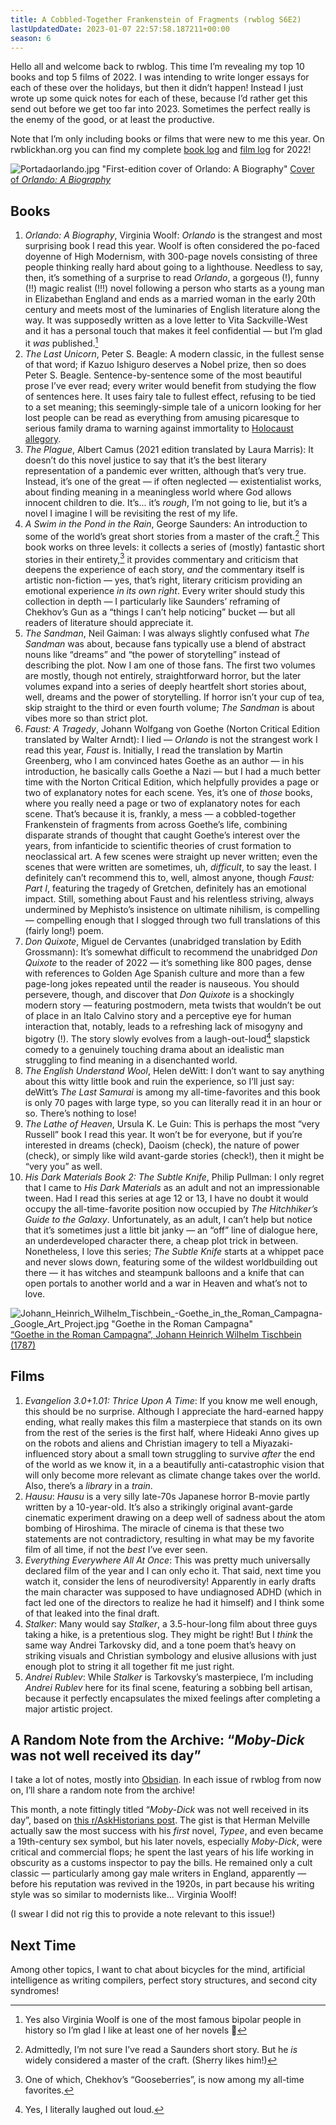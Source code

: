 ```yaml
---
title: A Cobbled-Together Frankenstein of Fragments (rwblog S6E2)
lastUpdatedDate: 2023-01-07 22:57:58.187211+00:00 
season: 6
---
```


Hello all and welcome back to rwblog. This time I’m revealing my top 10 books and top 5 films of 2022. I was intending to write longer essays for each of these over the holidays, but then it didn’t happen! Instead I just wrote up some quick notes for each of these, because I’d rather get this send out before we get too far into 2023. Sometimes the perfect really is the enemy of the good, or at least the productive.

Note that I’m only including books or films that were new to me this year. On rwblickhan.org you can find my complete [book log](https://rwblickhan.org/logs/books-2022/) and [film log](https://rwblickhan.org/logs/films-2022/) for 2022!

![Portadaorlando.jpg "First-edition cover of *Orlando: A Biography*"](https://buttondown-attachments.s3.us-west-2.amazonaws.com/images/b6b55d6b-a964-4dde-acf9-7fbfb1775006.jpg)
[Cover of *Orlando: A Biography*](https://en.wikipedia.org/wiki/Orlando:_A_Biography#/media/File:Portadaorlando.jpg)

## Books

1. *Orlando: A Biography*, Virginia Woolf: *Orlando* is the strangest and most surprising book I read this year. Woolf is often considered the po-faced doyenne of High Modernism, with 300-page novels consisting of three people thinking really hard about going to a lighthouse. Needless to say, then, it’s something of a surprise to read *Orlando*, a gorgeous (!), funny (!!) magic realist (!!!) novel following a person who starts as a young man in Elizabethan England and ends as a married woman in the early 20th century and meets most of the luminaries of English literature along the way. It was supposedly written as a love letter to Vita Sackville-West and it has a personal touch that makes it feel confidential — but I’m glad it *was* published.[^1]
2. *The Last Unicorn*, Peter S. Beagle: A modern classic, in the fullest sense of that word; if Kazuo Ishiguro deserves a Nobel prize, then so does Peter S. Beagle. Sentence-by-sentence some of the most beautiful prose I’ve ever read; every writer would benefit from studying the flow of sentences here. It uses fairy tale to fullest effect, refusing to be tied to a set meaning; this seemingly-simple tale of a unicorn looking for her lost people can be read as everything from amusing picaresque to serious family drama to warning against immortality to [Holocaust allegory](https://jewishreviewofbooks.com/uncategorized/5276/the-best-unicorn/).
3. *The Plague*, Albert Camus (2021 edition translated by Laura Marris): It doesn’t do this novel justice to say that it’s the best literary representation of a pandemic ever written, although that’s very true. Instead, it’s one of the great — if often neglected — existentialist works, about finding meaning in a meaningless world where God allows innocent children to die. It’s... it’s *rough*, I’m not going to lie, but it’s a novel I imagine I will be revisiting the rest of my life.
4. *A Swim in the Pond in the Rain*, George Saunders: An introduction to some of the world’s great short stories from a master of the craft.[^2] This book works on three levels: it collects a series of (mostly) fantastic short stories in their entirety,[^3] it provides commentary and criticism that deepens the experience of each story, *and* the commentary itself is artistic non-fiction — yes, that’s right, literary criticism providing an emotional experience *in its own right*. Every writer should study this collection in depth — I particularly like Saunders’ reframing of Chekhov’s Gun as a “things I can’t help noticing” bucket — but all readers of literature should appreciate it.
5. *The Sandman*, Neil Gaiman: I was always slightly confused what *The Sandman* was about, because fans typically use a blend of abstract nouns like “dreams” and “the power of storytelling” instead of describing the plot. Now I am one of those fans. The first two volumes are mostly, though not entirely, straightforward horror, but the later volumes expand into a series of deeply heartfelt short stories about, well, dreams and the power of storytelling. If horror isn’t your cup of tea, skip straight to the third or even fourth volume; *The Sandman* is about vibes more so than strict plot.
6. *Faust: A Tragedy*, Johann Wolfgang von Goethe (Norton Critical Edition translated by Walter Arndt): I lied — *Orlando* is not the strangest work I read this year, *Faust* is. Initially, I read the translation by Martin Greenberg, who I am convinced hates Goethe as an author — in his introduction, he basically calls Goethe a Nazi — but I had a much better time with the Norton Critical Edition, which helpfully provides a page or two of explanatory notes for each scene. Yes, it’s one of *those* books, where you really need a page or two of explanatory notes for each scene. That’s because it is, frankly, a mess — a cobbled-together Frankenstein of fragments from across Goethe’s life, combining disparate strands of thought that caught Goethe’s interest over the years, from infanticide to scientific theories of crust formation to neoclassical art. A few scenes were straight up never written; even the scenes that were written are sometimes, uh, *difficult*, to say the least. I definitely can’t recommend this to, well, almost anyone, though *Faust: Part I*, featuring the tragedy of Gretchen, definitely has an emotional impact. Still, something about Faust and his relentless striving, always undermined by Mephisto’s insistence on ultimate nihilism, is compelling — compelling enough that I slogged through two full translations of this (fairly long!) poem.
7. *Don Quixote*, Miguel de Cervantes (unabridged translation by Edith Grossmann): It’s somewhat difficult to recommend the unabridged *Don Quixote* to the reader of 2022 — it’s something like 800 pages, dense with references to Golden Age Spanish culture and more than a few page-long jokes repeated until the reader is nauseous. You should persevere, though, and discover that *Don Quixote* is a shockingly modern story — featuring postmodern, meta twists that wouldn’t be out of place in an Italo Calvino story and a perceptive eye for human interaction that, notably, leads to a refreshing lack of misogyny and bigotry (!). The story slowly evolves from a laugh-out-loud[^4] slapstick comedy to a genuinely touching drama about an idealistic man struggling to find meaning in a disenchanted world.
8. *The English Understand Wool*, Helen deWitt: I don’t want to say anything about this witty little book and ruin the experience, so I’ll just say: deWitt’s *The Last Samurai* is among my all-time-favorites and this book is only 70 pages with large type, so you can literally read it in an hour or so. There’s nothing to lose!
9. *The Lathe of Heaven*, Ursula K. Le Guin: This is perhaps the most “very Russell” book I read this year. It won’t be for everyone, but if you’re interested in dreams (check), Daoism (check), the nature of power (check), or simply like wild avant-garde stories (check!), then it might be “very you” as well.
10. *His Dark Materials Book 2: The Subtle Knife*, Philip Pullman: I only regret that I came to *His Dark Materials* as an adult and not an impressionable tween. Had I read this series at age 12 or 13, I have no doubt it would occupy the all-time-favorite position now occupied by *The Hitchhiker’s Guide to the Galaxy*. Unfortunately, as an adult, I can’t help but notice that it’s sometimes just a little bit janky — an “off” line of dialogue here, an underdeveloped character there, a cheap plot trick in between. Nonetheless, I love this series; *The Subtle Knife* starts at a whippet pace and never slows down, featuring some of the wildest worldbuilding out there — it has witches and steampunk balloons and a knife that can open portals to another world and a war in Heaven and what’s not to love.

![Johann_Heinrich_Wilhelm_Tischbein_-*Goethe_in_the_Roman_Campagna*-_Google_Art_Project.jpg "Goethe in the Roman Campagna"](https://buttondown-attachments.s3.us-west-2.amazonaws.com/images/150928cc-04a9-4a6d-a5e2-4cf3aa9b684e.jpg)
[“Goethe in the Roman Campagna”, Johann Heinrich Wilhelm Tischbein (1787)](https://en.wikipedia.org/wiki/File:Johann_Heinrich_Wilhelm_Tischbein_-_Goethe_in_the_Roman_Campagna_-_Google_Art_Project.jpg)

## Films

1. *Evangelion 3.0+1.01: Thrice Upon A Time*: If you know me well enough, this should be no surprise. Although I appreciate the hard-earned happy ending, what really makes this film a masterpiece that stands on its own from the rest of the series is the first half, where Hideaki Anno gives up on the robots and aliens and Christian imagery to tell a Miyazaki-influenced story about a small town struggling to survive *after* the end of the world as we know it, in a a beautifully anti-catastrophic vision that will only become more relevant as climate change takes over the world. Also, there’s a *library* in a *train*.
2. *Hausu*: *Hausu* is a very silly late-70s Japanese horror B-movie partly written by a 10-year-old. It’s also a strikingly original avant-garde cinematic experiment drawing on a deep well of sadness about the atom bombing of Hiroshima. The miracle of cinema is that these two statements are not contradictory, resulting in what may be my favorite film of all time, if not the *best* I’ve ever seen.
3. *Everything Everywhere All At Once*: This was pretty much universally declared film of the year and I can only echo it. That said, next time you watch it, consider the lens of neurodiversity! Apparently in early drafts the main character was supposed to have undiagnosed ADHD (which in fact led one of the directors to realize he had it himself) and I think some of that leaked into the final draft.
4. *Stalker*: Many would say *Stalker*, a 3.5-hour-long film about three guys taking a hike, is a pretentious slog. They might be right! But I *think* the same way Andrei Tarkovsky did, and a tone poem that’s heavy on striking visuals and Christian symbology and elusive allusions with just enough plot to string it all together fit me just right.
5. *Andrei Rublev*: While *Stalker* is Tarkovsky’s masterpiece, I’m including *Andrei Rublev* here for its final scene, featuring a sobbing bell artisan, because it perfectly encapsulates the mixed feelings after completing a major artistic project.

## A Random Note from the Archive: “*Moby-Dick* was not well received its day”

I take a lot of notes, mostly into [Obsidian](https://obsidian.md/). In each issue of rwblog from now on, I’ll share a random note from the archive!

This month, a note fittingly titled “*Moby-Dick* was not well received in its day”, based on [this r/AskHistorians post](https://www.reddit.com/r/AskHistorians/comments/xjjovl/comment/ip96tck/?context=1). The gist is that Herman Melville actually saw the most success with his *first* novel, *Typee*, and even became a 19th-century sex symbol, but his later novels, especially *Moby-Dick*, were critical and commercial flops; he spent the last years of his life working in obscurity as a customs inspector to pay the bills. He remained only a cult classic — particularly among gay male writers in England, apparently — before his reputation was revived in the 1920s, in part because his writing style was so similar to modernists like... Virginia Woolf!

(I swear I did not rig this to provide a note relevant to this issue!)

## Next Time

Among other topics, I want to chat about bicycles for the mind, artificial intelligence as writing compilers, perfect story structures, and second city syndromes!

[^1]: Yes also Virginia Woolf is one of the most famous bipolar people in history so I’m glad I like at least one of her novels 👀

[^2]: Admittedly, I’m not sure I’ve read a Saunders short story. But he *is* widely considered a master of the craft. (Sherry likes him!)

[^3]: One of which, Chekhov’s “Gooseberries”, is now among my all-time favorites.

[^4]: Yes, I literally laughed out loud.